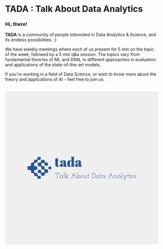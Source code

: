 # TADA : Talk About Data Analytics

### Hi, there!
**TADA** is a community of people interested in Data Analytics & Science, and its endless possibilities. :)

We have weekly meetings where each of us present for 5 min on the topic of the week, followed by a 5 min q&a session. The topics vary from fundamental theories of ML and DNN, to different approaches in evaluation and applications of the state-of-the-art models. 


If you're working in a field of Data Science, or wish to know more about the theory and applications of AI - feel free to join us.


<br/>

<img src=/tada-logos2.jpeg />

